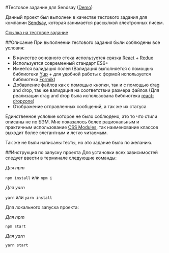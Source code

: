 #Тестовое задание для Sendsay ([Demo](https://kovyazin.github.io/sendsay-test/))

Данный проект был выполнен в качестве тестового задания для
компании [Sendsay](https://sendsay.ru/), которая занимается рассылкой электронных
писем.

[Ссылка на тестовое задание](https://www.notion.so/Frontend-4263b61293224088b7c3f929b761f9e3)

##Описание
При выполнении тестового задания были соблюдены все условия:
* В качестве основного стека используется связка 
[React](https://github.com/facebook/react) + 
[Redux](https://github.com/reduxjs/redux)
* Используется современный стандарт ES6+
* Имеется валидация полей (Валидация выполняется с помощью
библиотеки [Yup](https://github.com/jquense/yup) + для
удобной работы с формой используется библиотека 
[Formik](https://github.com/jaredpalmer/formik))
* Добавление файлов как с помощью кнопки, так и с помощью
drag and drop, так же валидация на соответствии размера файлов
(Для реализации drag and drop была использована библиотека
[react-dropzone](https://github.com/react-dropzone/react-dropzone))
* Отображение отправленных сообщений, а так же их статуса

Единственное условие которое не было соблюдено, это то что
стили описаны не по БЭМ. Мне показалось более рациональным и 
практичным использование [CSS Modules](https://github.com/css-modules/css-modules),
так наименование классов выходит более элегантным и легко читаемым.

Так же не были написаны тесты, но это задание было по желанию.

##Инструкция по запуску проекта
Для установки всех зависимостей следует ввести в терминале
следующие команды:

*Для npm*

`npm install` или `npm i`

*Для yarn*

`yarn` или `yarn install`

Для локального запуска проекта:

*Для npm*

`npm start`

*Для yarn*

`yarn start`
